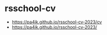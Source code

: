 # rsschool-cv
* https://pa4ik.github.io/rsschool-cv-2023/cv
* https://pa4ik.github.io/rsschool-cv-2023/
